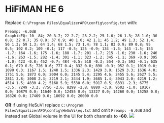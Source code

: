 # HiFiMAN HE 6
Replace `C:\Program Files\EqualizerAPO\config\config.txt` with:
```
Preamp: -6.0dB
GraphicEQ: 10 -84; 20 3.7; 22 2.7; 23 2.2; 25 1.6; 26 1.3; 28 1.0; 30 0.8; 32 0.7; 35 0.8; 37 0.9; 40 1.0; 42 1.1; 45 1.2; 49 1.3; 52 1.4; 56 1.3; 59 1.3; 64 1.4; 68 1.5; 73 1.4; 78 1.1; 83 0.9; 89 0.8; 95 0.5; 102 0.2; 109 -0.1; 117 -0.5; 125 -0.9; 134 -1.3; 143 -1.5; 153 -1.7; 164 -1.6; 175 -1.6; 188 -1.7; 201 -1.7; 215 -1.6; 230 -1.6; 246 -1.6; 263 -1.5; 282 -1.4; 301 -1.1; 323 -1.2; 345 -1.1; 369 -0.9; 395 -1.0; 423 -0.8; 452 -0.7; 484 -0.5; 518 -0.3; 554 -0.3; 593 -0.1; 635 0.1; 679 0.5; 726 0.6; 777 0.4; 832 0.0; 890 -0.3; 952 0.1; 1019 0.0; 1090 0.3; 1167 1.5; 1248 1.5; 1336 2.3; 1429 3.0; 1529 3.3; 1636 4.0; 1751 5.6; 1873 6.0; 2004 6.0; 2145 5.4; 2295 4.6; 2455 5.6; 2627 5.5; 2811 3.8; 3008 2.3; 3219 2.1; 3444 1.9; 3685 1.4; 3943 2.0; 4219 1.2; 4514 1.5; 4830 4.2; 5168 5.9; 5530 6.0; 5917 0.5; 6331 -2.3; 6775 -3.5; 7249 -3.2; 7756 -2.6; 8299 -2.8; 8880 -3.0; 9502 -1.0; 10167 0.0; 10879 0.0; 11640 0.0; 12455 0.0; 13327 0.0; 14260 0.0; 15258 0.0; 16326 0.0; 17469 0.0; 18692 0.0; 20000 0.0
```
**OR** if using HeSuVi replace `C:\Program Files\EqualizerAPO\config\HeSuVi\eq.txt` and omit `Preamp: -6.0dB` and instead set Global volume in the UI for both channels to **-60**.
![](https://raw.githubusercontent.com/jaakkopasanen/AutoEq/master/results/Headphone.com/headphoncecom/onear/HiFiMAN%20HE%206/HiFiMAN%20HE%206.png)
